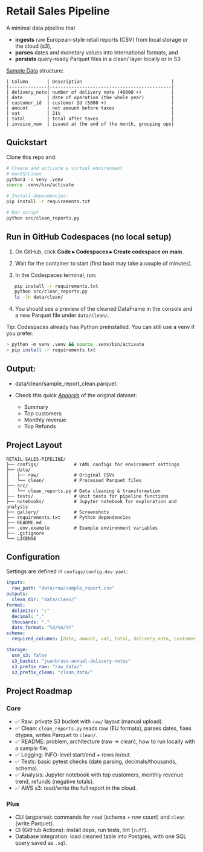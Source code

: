# Retail Sales Pipeline

A minimal data pipeline that  
- **ingests** raw European-style retail reports (CSV) from local storage or the cloud (s3),  
- **parses** dates and monetary values into international formats, and  
- **persists** query-ready Parquet files in a clean/ layer locally or in S3

[Sample Data](data/raw/sample_report.csv) structure:

```
| Column       | Description                                 |
|--------------|---------------------------------------------|
| delivery_note| number of delivery note (40000 +)           |
| date         | date of operation (the whole year)          |
| customer_id  | customer Id (5000 +)                        |
| amount       | net amount before taxes                     |
| vat          | 21%                                         |
| total        | total after taxes                           |
| invoice_num  | issued at the end of the month, grouping ops|
```


## Quickstart

Clone this repo and:
```bash
# Create and activate a virtual environment
# macOS/Linux
python3 -m venv .venv
source .venv/bin/activate

# Install dependencies:
pip install -r requirements.txt

# Run script
python src/clean_reports.py
```

## Run in GitHub Codespaces (no local setup)

1. On GitHub, click **Code ▸ Codespaces ▸ Create codespace on main**.

2. Wait for the container to start (first boot may take a couple of minutes).

3. In the Codespaces terminal, run:
```bash
   pip install -r requirements.txt
   python src/clean_reports.py
   ls -lh data/clean/
```
4. You should see a preview of the cleaned DataFrame in the console and a new Parquet file under `data/clean/`.

Tip: Codespaces already has Python preinstalled. You can still use a venv if you prefer:

```bash
> python -m venv .venv && source .venv/bin/activate
> pip install -r requirements.txt
```

## Output: 

- data/clean/sample_report_clean.parquet.  

- Check this quick [*Analysis*](notebooks/analysis.ipynb) of the original dataset:

  - Summary
  - Top customers
  - Monthly revenue
  - Top Refunds

## Project Layout

```
RETAIL-SALES-PIPELINE/
├── configs/             # YAML configs for environment settings
├── data/
│   ├── raw/             # Original CSVs
│   └── clean/           # Processed Parquet files
├── src/
│   └── clean_reports.py # Data cleaning & transformation
├── tests/               # Unit tests for pipeline functions
├── notebooks/           # Jupyter notebook for exploration and analysis
├── gallery/             # Screenshots
├── requirements.txt     # Python dependencies
├── README.md
├── .env.example         # Example environment variables 
├── .gitignore
└── LICENSE
```

## Configuration

Settings are defined in `configs/config.dev.yaml`:

```yaml
inputs:
  raw_path: "data/raw/sample_report.csv"
outputs:
  clean_dir: "data/clean/"
format:
  delimiter: ";"
  decimal: ","
  thousands: "."
  date_format: "%d/%m/%Y"
schema:
  required_columns: [date, amount, vat, total, delivery_note, customer_id, invoice_num]

storage: 
  use_s3: false
  s3_bucket: "juanbravo-annual-delivery-notes"
  s3_prefix_raw: "raw_data/"
  s3_prefix_clean: "clean_data/"
```

## Project Roadmap

### Core
- ✅ Raw: private S3 bucket with `raw/` layout (manual upload).
- ✅ Clean: `clean_reports.py` reads raw (EU formats), parses dates, fixes dtypes, writes Parquet to `clean/`.
- ✅ README: problem, architecture (raw → clean), how to run locally with a sample file.
- ✅ Logging: INFO-level start/end + rows in/out.
- ✅ Tests: basic pytest checks (date parsing, decimals/thousands, schema).
- ✅ Analysis: Jupyter notebook with top customers, monthly revenue trend, refunds (negative totals).
- ✅ AWS s3: read/write the full report in the cloud.


### Plus
- CLI (argparse): commands for `read` (schema + row count) and `clean` (write Parquet).
- CI (GitHub Actions): install deps, run tests, lint (`ruff`).
- Database integration: load cleaned table into Postgres, with one SQL query saved as `.sql`.

